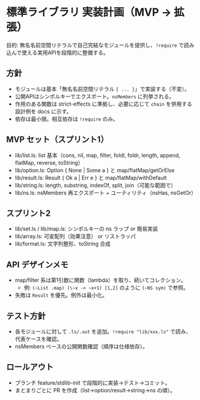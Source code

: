 # 標準ライブラリ 実装計画（MVP → 拡張）

目的: 無名名前空間リテラルで自己完結なモジュールを提供し、`!require` で読み込んで使える実用APIを段階的に整備する。

## 方針
- モジュールは基本「無名名前空間リテラル `{ ... }`」で実装する（不変）。
- 公開APIはシンボルキーでエクスポート。`nsMembers` に列挙される。
- 作用のある関数は strict-effects に準拠し、必要に応じて `chain` を併用する設計例を docs に示す。
- 依存は最小限。相互依存は `!require` のみ。

## MVP セット（スプリント1）
- lib/list.ls: list 基本（cons, nil, map, filter, foldl, foldr, length, append, flatMap, reverse, toString）
- lib/option.ls: Option { None | Some a } と map/flatMap/getOrElse
- lib/result.ls: Result { Ok a | Err e } と map/flatMap/withDefault
- lib/string.ls: length, substring, indexOf, split, join（可能な範囲で）
- lib/ns.ls: nsMembers 再エクスポート + ユーティリティ（nsHas, nsGetOr）

## スプリント2
- lib/set.ls / lib/map.ls: シンボルキーの ns ラップ or 簡易実装
- lib/array.ls: 可変配列（効果注意） or リストラッパ
- lib/format.ls: 文字列整形、toString 合成

## API デザインメモ
- map/filter 系は第1引数に関数（lambda）を取り、続いてコレクション。
  - 例: `(~List .map) (\~x -> ~x+1) [1,2]` のように `(~NS sym)` で参照。
- 失敗は `Result` を優先。例外は最小化。

## テスト方針
- 各モジュールに対して `.ls/.out` を追加。`!require "lib/xxx.ls"` で読み、代表ケースを確認。
- nsMembers ベースの公開関数確認（順序は仕様依存）。

## ロールアウト
- ブランチ feature/stdlib-init で段階的に実装→テスト→コミット。
- まとまりごとに PR を作成（list→option/result→string→ns の順）。
